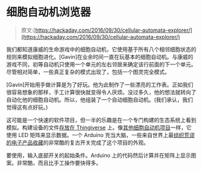 # 细胞自动机浏览器

> 原文:[https://hackaday.com/2016/09/30/cellular-automata-explorer/](https://hackaday.com/2016/09/30/cellular-automata-explorer/)

我们都知道康威的生命游戏中的细胞自动机，它使用基于所有八个相邻细胞状态的规则来模拟细胞进化。[Gavin]在业余时间一直在玩基本的细胞自动机。与康威的游戏不同，初等自动机只使用一个单元的左右邻居来确定该行前面的下一个单元。尽管相对简单，一些真正复杂的模式出现了，包括一个图灵完全模式。

[Gavin]开始用手做计算是为了好玩。他为此制作了一些漂亮的工作表。正如我们很容易想象的那样，手工计算很快就变得令人厌烦。没过多久，他的想法就转向了自动化他的细胞自动机。所以，他组装了一个自动细胞自动机。(我们承认，我们觉得这有点好玩。)

这可能是一个快速的软件项目，但一半的乐趣是在一个专门构建的生态系统上看到模拟。构建设备的文件[存放在 Thingiverse](http://www.thingiverse.com/thing:1788244) 上。像[其他细胞自动机项目](http://hackaday.com/2014/01/11/extremely-slick-game-of-life-based-clock/)一样，它使用 LED 矩阵来显示数据。一个 Arduino 充当大脑，一些来自世界上最[组织荒谬的电子产品收藏](https://www.youtube.com/watch?v=x8nbHYOc8ns)的非常酷的复古开关完成了这个项目的外观。

要使用，输入底部开关的起始条件。Arduino 上的代码然后计算并在矩阵上显示图案。非常酷，而且比手工操作要快得多。